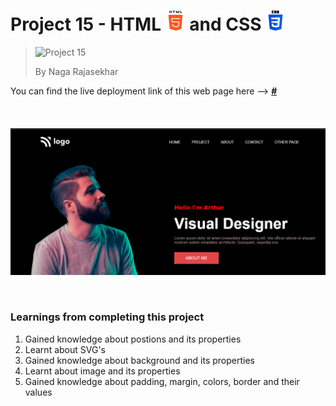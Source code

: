 # Project 15 - HTML ![HTML Logo](./HTML_logo.png) and CSS ![CSS logo](./CSS_logo.png)

> ![Project 15](https://img.shields.io/badge/Project-15-brightgreen)
>
> By Naga Rajasekhar

You can find the live deployment link of this web page here --> **[#](#)**
<br/>
<br/>
<br/>
<br/>
![Preview](./preview_15.png)

<br/>

### Learnings from completing this project

1. Gained knowledge about postions and its properties<br/>
2. Learnt about SVG's
3. Gained knowledge about background and its properties
4. Learnt about image and its properties
5. Gained knowledge about padding, margin, colors, border and their values
